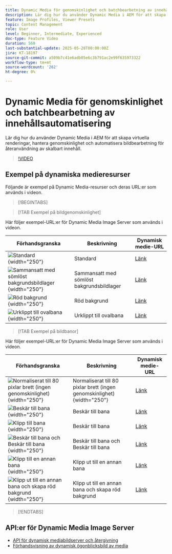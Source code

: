 ```yaml
---
title: Dynamic Media för genomskinlighet och batchbearbetning av innehållsautomatisering
description: Lär dig hur du använder Dynamic Media i AEM för att skapa virtuella renderingar, hantera genomskinlighet och automatisera bildbearbetning för återanvändning av skalbart innehåll.
feature: Image Profiles, Viewer Presets
topic: Content Management
role: User
level: Beginner, Intermediate, Experienced
doc-type: Feature Video
duration: 560
last-substantial-update: 2025-05-28T00:00:00Z
jira: KT-18197
source-git-commit: a509b7c41e6adb05e6c3b791ac2e99f635973322
workflow-type: tm+mt
source-wordcount: '262'
ht-degree: 0%

---
```



# Dynamic Media för genomskinlighet och batchbearbetning av innehållsautomatisering

Lär dig hur du använder Dynamic Media i AEM för att skapa virtuella renderingar, hantera genomskinlighet och automatisera bildbearbetning för återanvändning av skalbart innehåll.

>[!VIDEO](https://video.tv.adobe.com/v/3463049/?learn=on&enablevpops&captions=swe)


## Exempel på dynamiska medieresurser

Följande är exempel på Dynamic Media-resurser och deras URL:er som används i videon.

>[!BEGINTABS]

>[!TAB Exempel på bildgenomskinlighet]

Här följer exempel-URL:er för Dynamic Media Image Server som används i videon.

| Förhandsgranska | Beskrivning | Dynamisk medie-URL |
|-----------|------------------|---------|
| ![Standard](https://smartimaging.scene7.com/is/image/DynamicMediaNA/AdobeStock_322150086%20trans?bgc=255,255,255){width="250"} | Standard | [Länk](https://smartimaging.scene7.com/is/image/DynamicMediaNA/AdobeStock_322150086%20trans?bgc=255,255,255) |
| ![Sammansatt med sömlöst bakgrundsbildlager](https://smartimaging.scene7.com/is/image/DynamicMediaNA/AdobeStock_322150086%20trans?&layer=1&src=backdrop5-Camera&size=8500,8500&layer=2&src=AdobeStock_322150086%20trans){width="250"} | Sammansatt med sömlöst bakgrundsbildlager | [Länk](https://smartimaging.scene7.com/is/image/DynamicMediaNA/AdobeStock_322150086%20trans?&layer=1&src=backdrop5-Camera&size=8500,8500&layer=2&src=AdobeStock_322150086%20trans) |
| ![Röd bakgrund](https://smartimaging.scene7.com/is/image/DynamicMediaNA/AdobeStock_322150086%20trans?&layer=1&color=200,50,50&size=8500,8500&layer=2&src=AdobeStock_322150086%20trans){width="250"} | Röd bakgrund | [Länk](https://smartimaging.scene7.com/is/image/DynamicMediaNA/AdobeStock_322150086%20trans?&layer=1&color=200,50,50&size=8500,8500&layer=2&src=AdobeStock_322150086%20trans) |
| ![Urklippt till ovalbana](https://smartimaging.scene7.com/is/image/DynamicMediaNA/AdobeStock_322150086%20paths?clipPathE=round&bgc=255,255,255){width="250"} | Urklippt till ovalbana | [Länk](https://smartimaging.scene7.com/is/image/DynamicMediaNA/AdobeStock_322150086%20paths?clipPathE=round&bgc=255,255,255) |


>[!TAB Exempel på bildbanor]

Här följer exempel-URL:er för Dynamic Media Image Server som används i videon.

| Förhandsgranska | Beskrivning | Dynamisk medie-URL |
|-----------|------------------|---------|
| ![Normaliserat till 80 pixlar brett (ingen genomskinlighet)](https://smartimaging.scene7.com/is/image/DynamicMediaNA/AdobeStock_322150086%20paths?wid=800){width="250"} | Normaliserat till 80 pixlar brett (ingen genomskinlighet) {width="250"} | [Länk](https://smartimaging.scene7.com/is/image/DynamicMediaNA/AdobeStock_322150086%20paths?wid=800) |
| ![Beskär till bana](https://smartimaging.scene7.com/is/image/DynamicMediaNA/AdobeStock_322150086%20paths?cropPathE=Path%201&wid=800){width="250"} | Beskär till bana | [Länk](https://smartimaging.scene7.com/is/image/DynamicMediaNA/AdobeStock_322150086%20paths?cropPathE=Path%201&wid=800) |
| ![Klipp till bana](https://smartimaging.scene7.com/is/image/DynamicMediaNA/AdobeStock_322150086%20paths?clipPathE=Path%201&wid=800){width="250"} | Beskär till bana | [Länk](https://smartimaging.scene7.com/is/image/DynamicMediaNA/AdobeStock_322150086%20paths?clipPathE=Path%201&wid=800) |
| ![Beskär till bana och Beskär till bana](https://smartimaging.scene7.com/is/image/DynamicMediaNA/AdobeStock_322150086%20paths?clipPathE=Path%201&cropPathE=Path%201&wid=800){width="250"} | Beskär till bana och Beskär till bana | [Länk](https://smartimaging.scene7.com/is/image/DynamicMediaNA/AdobeStock_322150086%20paths?clipPathE=Path%201&cropPathE=Path%201&wid=800) |
| ![Klipp till en annan bana](https://smartimaging.scene7.com/is/image/DynamicMediaNA/AdobeStock_322150086%20paths?clipPathE=round&wid=800){width="250"} | Klipp ut till en annan bana | [Länk](https://smartimaging.scene7.com/is/image/DynamicMediaNA/AdobeStock_322150086%20paths?clipPathE=round&wid=800) |
| ![Klipp ut till en annan bana och skapa röd bakgrund](https://smartimaging.scene7.com/is/image/DynamicMediaNA/AdobeStock_322150086fullpaths?cropPathE=round&clipPathE=round&bgc=200,50,50&wid=800){width="250"} | Klipp ut till en annan bana och skapa röd bakgrund | [Länk](https://smartimaging.scene7.com/is/image/DynamicMediaNA/AdobeStock_322150086fullpaths?cropPathE=round&clipPathE=round&bgc=200,50,50&wid=800) |

>[!ENDTABS]


## API:er för Dynamic Media Image Server

* [API för dynamisk mediabildserver och återgivning](https://experienceleague.adobe.com/sv/docs/dynamic-media-developer-resources/image-serving-api/image-serving-api/http-protocol-reference/c-http-protocol-reference)
* [Förhandsvisning av dynamisk ögonblicksbild av media](https://snapshot.scene7.com/)
